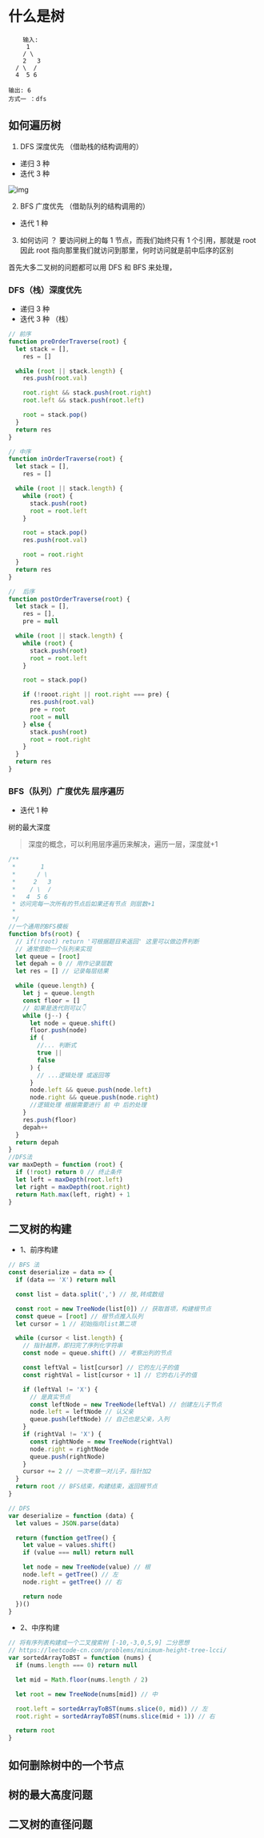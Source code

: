 # 什么是树

        输入:
         1
        / \
        2   3
      / \  /
      4  5 6

    输出: 6
    方式一 ：dfs

## 如何遍历树

1. DFS 深度优先 （借助栈的结构调用的）

- 递归 3 种
- 迭代 3 种

![img](https://tva1.sinaimg.cn/large/007S8ZIlly1ghlui7vcmwg30dw0dw3yl.gif)

2. BFS 广度优先 （借助队列的结构调用的）

- 迭代 1 种

3. 如何访问 ？
   要访问树上的每 1 节点，而我们始终只有 1 个引用，那就是 root 因此 root 指向那里我们就访问到那里，何时访问就是前中后序的区别

首先大多二叉树的问题都可以用 DFS 和 BFS 来处理，

### DFS（栈）深度优先

- 递归 3 种
- 迭代 3 种 （栈）

```javascript
// 前序
function preOrderTraverse(root) {
  let stack = [],
    res = []

  while (root || stack.length) {
    res.push(root.val)

    root.right && stack.push(root.right)
    root.left && stack.push(root.left)

    root = stack.pop()
  }
  return res
}

// 中序
function inOrderTraverse(root) {
  let stack = [],
    res = []

  while (root || stack.length) {
    while (root) {
      stack.push(root)
      root = root.left
    }

    root = stack.pop()
    res.push(root.val)

    root = root.right
  }
  return res
}

//  后序
function postOrderTraverse(root) {
  let stack = [],
    res = [],
    pre = null

  while (root || stack.length) {
    while (root) {
      stack.push(root)
      root = root.left
    }

    root = stack.pop()

    if (!rooot.right || root.right === pre) {
      res.push(root.val)
      pre = root
      root = null
    } else {
      stack.push(root)
      root = root.right
    }
  }
  return res
}
```

### BFS（队列）广度优先 层序遍历

- 迭代 1 种

树的最大深度

> 深度的概念，可以利用层序遍历来解决，遍历一层，深度就+1

```javascript
/**
 *       1
 *      / \
 *     2   3
 *    / \  /
 *   4  5 6
 * 访问完每一次所有的节点后如果还有节点 则层数+1
 *
 */
//一个通用的BFS模板
function bfs(root) {
  // if(!root) return '可根据题目来返回' 这里可以做边界判断
  // 通常借助一个队列来实现
  let queue = [root]
  let depah = 0 // 用作记录层数
  let res = [] // 记录每层结果

  while (queue.length) {
    let j = queue.length
    const floor = []
    // 如果是迭代则可以👇
    while (j--) {
      let node = queue.shift()
      floor.push(node)
      if (
        //... 判断式
        true ||
        false
      ) {
        // ...逻辑处理 或返回等
      }
      node.left && queue.push(node.left)
      node.right && queue.push(node.right)
      //逻辑处理 根据需要进行 前 中 后的处理
    }
    res.push(floor)
    depah++
  }
  return depah
}
//DFS法
var maxDepth = function (root) {
  if (!root) return 0 // 终止条件
  let left = maxDepth(root.left)
  let right = maxDepth(root.right)
  return Math.max(left, right) + 1
}
```

## 二叉树的构建

- 1、前序构建

```javascript
// BFS 法
const deserialize = data => {
  if (data == 'X') return null

  const list = data.split(',') // 按,转成数组

  const root = new TreeNode(list[0]) // 获取首项，构建根节点
  const queue = [root] // 根节点推入队列
  let cursor = 1 // 初始指向list第二项

  while (cursor < list.length) {
    // 指针越界，即扫完了序列化字符串
    const node = queue.shift() // 考察出列的节点

    const leftVal = list[cursor] // 它的左儿子的值
    const rightVal = list[cursor + 1] // 它的右儿子的值

    if (leftVal != 'X') {
      // 是真实节点
      const leftNode = new TreeNode(leftVal) // 创建左儿子节点
      node.left = leftNode // 认父亲
      queue.push(leftNode) // 自己也是父亲，入列
    }
    if (rightVal != 'X') {
      const rightNode = new TreeNode(rightVal)
      node.right = rightNode
      queue.push(rightNode)
    }
    cursor += 2 // 一次考察一对儿子，指针加2
  }
  return root // BFS结束，构建结束，返回根节点
}

// DFS
var deserialize = function (data) {
  let values = JSON.parse(data)

  return (function getTree() {
    let value = values.shift()
    if (value === null) return null

    let node = new TreeNode(value) // 根
    node.left = getTree() // 左
    node.right = getTree() // 右

    return node
  })()
}
```

- 2、中序构建

```javascript
// 将有序列表构建成一个二叉搜索树 [-10,-3,0,5,9] 二分思想
// https://leetcode-cn.com/problems/minimum-height-tree-lcci/
var sortedArrayToBST = function (nums) {
  if (nums.length === 0) return null

  let mid = Math.floor(nums.length / 2)

  let root = new TreeNode(nums[mid]) // 中

  root.left = sortedArrayToBST(nums.slice(0, mid)) // 左
  root.right = sortedArrayToBST(nums.slice(mid + 1)) // 右

  return root
}
```

## 如何删除树中的一个节点

## 树的最大高度问题

## 二叉树的直径问题
